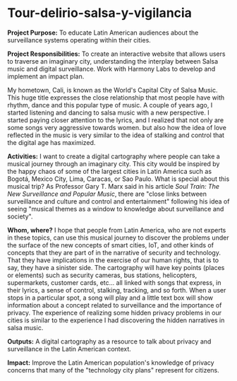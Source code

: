 # Tour-delirio-salsa-y-vigilancia

**Project Purpose:** To educate Latin American audiences about the surveillance systems operating within their cities.

**Project Responsibilities:** To create an interactive website that allows users to traverse an imaginary city, understanding the interplay between Salsa music and digital surveillance. Work with Harmony Labs to develop and implement an impact plan.

My hometown, Cali, is known as the World's Capital City of Salsa Music. This huge title expresses the close relationship that most people have with rhythm, dance and this popular type of music. A couple of years ago, I started listening and dancing to salsa music with a new perspective. I started paying closer attention to the lyrics, and I realized that not only are some songs very aggressive towards women. but also how the idea of love reflected in the music is very similar to the idea of stalking and control that the digital age has maximized.

**Activities:** I want to create a digital cartography where people can take a musical journey through an imaginary city. This city would be inspired by the happy chaos of some of the largest cities in Latin America such as Bogotá, Mexico City, Lima, Caracas, or Sao Paulo. What is special about this musical trip? As Professor Gary T. Marx said in his article *Soul Train: The New Surveillance and Popular Music*, there are "close links between surveillance and culture and control and entertainment" following his idea of seeing "musical themes as a window to knowledge about surveillance and society". 

**Whom, where?** I hope that people from Latin America, who are not experts in these topics, can use this musical journey to discover the problems under the surface of the new concepts of smart cities, IoT, and other kinds of concepts that they are part of in the narrative of security and technology. That they have implications in the exercise of our human rights, that is to say, they have a sinister side. The cartography will have key points (places or elements) such as security cameras, bus stations, helicopters, supermarkets, customer cards, etc... all linked with songs that express, in their lyrics, a sense of control, stalking, tracking, and so forth. When a user stops in a particular spot, a song will play and a little text box will show information about a concept related to surveillance and the importance of privacy. The experience of realizing some hidden privacy problems in our cities is similar to the experience I had discovering the hidden narratives in salsa music. 

**Outputs:** A digital cartography as a resource to talk about privacy and surveillance in the Latin American context.

**Impact:** Improve the Latin American population's knowledge of privacy concerns that many of the "technology city plans" represent for citizens.


